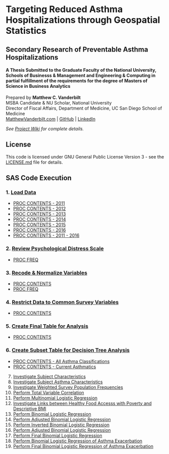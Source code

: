 # Targeting Reduced Asthma Hospitalizations through Geospatial Statistics
## Secondary Research of Preventable Asthma Hospitalizations
#### A Thesis Submitted to the Graduate Faculty of the National University, Schools of Businesss & Management and Engineering & Computing in partial fulfillment of the requirements for the degree of Masters of Science in Business Analytics

Prepared by **Matthew C. Vanderbilt**  
MSBA Candidate & NU Scholar, National University  
Director of Fiscal Affairs, Department of Medicine, UC San Diego School of Medicine  
[MatthewVanderbilt.com](https://matthewvanderbilt.com) | [GitHub](https://github.com/mcvanderbilt) | [LinkedIn](https://linkedin.com/in/vanderbilt)

*See [Project Wiki](https://github.com/mcvanderbilt/Preventable-Asthma-Hospitalizations/wiki) for complete details.*

## License
This code is licensed under GNU General Public License Version 3 - see the [LICENSE.md](LICENSE.md) file for details.

## SAS Code Execution
### 1. [Load Data](CHIS_10_LoadData.sas)
* [PROC CONTENTS - 2011](CHIS_10_LoadData_PROC_CONTENTS-2011.pdf)
* [PROC CONTENTS - 2012](CHIS_10_LoadData_PROC_CONTENTS-2012.pdf)
* [PROC CONTENTS - 2013](CHIS_10_LoadData_PROC_CONTENTS-2013.pdf)
* [PROC CONTENTS - 2014](CHIS_10_LoadData_PROC_CONTENTS-2014.pdf)
* [PROC CONTENTS - 2015](CHIS_10_LoadData_PROC_CONTENTS-2015.pdf)
* [PROC CONTENTS - 2016](CHIS_10_LoadData_PROC_CONTENTS-2016.pdf)
* [PROC CONTENTS - 2011 - 2016](CHIS_10_LoadData_PROC-CONTENTS.pdf)

### 2. [Review Psychological Distress Scale](CHIS_11_DSTRSYR.sas)
* [PROC FREQ](CHIS_11_DSTRSYR_PROC-FREQ.pdf)

### 3. [Recode & Normalize Variables](CHIS/CHIS_15_Recoding.sas)
* [PROC CONTENTS](CHIS_15_Recoding_PROC-CONTENTS.pdf)
* [PROC FREQ](CHIS_15_Recoding_PROC-FREQ.pdf)

### 4. [Restrict Data to Common Survey Variables](CHIS/CHIS_20_ComVars.sas)
* [PROC CONTENTS](CHIS_20_ComVars_PROC-CONTENTS.pdff)

### 5. [Create Final Table for Analysis](CHIS/CHIS_30_FinalData.sas)
* [PROC CONTENTS](CHIS_30_FinalData_PROC-CONTENTS.pdf)

### 6. [Create Subset Table for Decision Tree Analysis](CHIS/CHIS_35_MinerDS.sas)
* [PROC CONTENTS - All Asthma Classifications](CHIS_35_MinerDS_PROC-CONTENTS-EM-All.pdf)
* [PROC CONTENTS - Current Asthmatics](CHIS_35_MinerDS_PROC-CONTENTS-EM-CurrAsth.pdf)

7. [Investigate Subject Characteristics](CHIS/CHIS_40_SubjectChar.sas)
8. [Investigate Subject Asthma Characteristics](CHIS/CHIS_45_AsthmaChar.sas)
9. [Investigate Weighted Survey Population Frequencies](CHIS/CHIS_50_EDA.sas)
10. [Perform Total Variable Correlation](CHIS/CHIS_55_Corr.sas)
11. [Perform Multinomial Logistic Regression](CHIS/CHIS_60_Regression.sas)
12. [Investigate Links between Healthy Food Accesss with Poverty and Descriptive BMI](CHIS/CHIS_61_PovFood.sas)
13. [Perform Binomial Logistic Regression](CHIS/CHIS_70_BinomRegress.sas)
14. [Perform Adjusted Binomial Logistic Regression](CHIS/CHIS_71_BinomRegress.sas)
15. [Perform Inverted Binomial Logistic Regression](CHIS/CHIS_72_BinomRegress.sas)
16. [Perform Adjusted Binomial Logistic Regression](CHIS/CHIS_73_BinomRegress.sas)
17. [Perform Final Binomial Logistic Regression](CHIS/CHIS_74_BinomRegress.sas)
18. [Perform Binomial Logistic Regression of Asthma Exacerbation](CHIS/CHIS_80_Exacerbations)
19. [Perform Final Binomial Logistic Regression of Asthma Exacerbation](CHIS/CHIS_81_Exacerbations)
